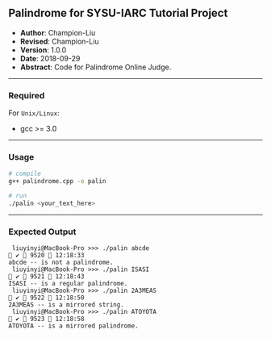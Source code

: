 ## Palindrome for SYSU-IARC Tutorial Project
- **Author**: Champion-Liu
- **Revised**: Champion-Liu
- **Version**: 1.0.0
- **Date**: 2018-09-29
- **Abstract**: Code for Palindrome Online Judge.

---

### Required

For `Unix/Linux`:

+ gcc >= 3.0

---

### Usage

```bash
# compile
g++ palindrome.cpp -o palin

# run
./palin <your_text_here>
```

---

### Expected Output

```
 liuyinyi@MacBook-Pro >>> ./palin abcde                                                        ✔  9520  12:18:33 
abcde -- is not a palindrome.
 liuyinyi@MacBook-Pro >>> ./palin ISASI                                                        ✔  9521  12:18:43 
ISASI -- is a regular palindrome.
 liuyinyi@MacBook-Pro >>> ./palin 2A3MEAS                                                      ✔  9522  12:18:50 
2A3MEAS -- is a mirrored string.
 liuyinyi@MacBook-Pro >>> ./palin ATOYOTA                                                      ✔  9523  12:18:58 
ATOYOTA -- is a mirrored palindrome.
```